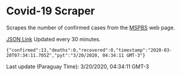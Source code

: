 # Covid-19 Scraper

Scrapes the number of confirmed cases from the [MSPBS](https://www.mspbs.gov.py/covid-19.php) web page.

[JSON Link](https://jmayalag.github.io/covid19-scrape/cases.json)
Updated every 30 minutes.
```
{"confirmed":13,"deaths":0,"recovered":0,"timestamp":"2020-03-20T07:34:11.705Z","pyt":"3/20/2020, 04:34:11 GMT-3"}
```
Last update (Paraguay Time): 3/20/2020, 04:34:11 GMT-3